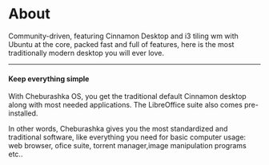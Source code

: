 <div class="container my-5">

# About

Community-driven, featuring Cinnamon Desktop and i3 tiling wm with Ubuntu at the core, packed fast and full of features, here is the most traditionally modern desktop you will ever love.

---

#### Keep everything simple
With Cheburashka OS, you get the traditional default Cinnamon desktop along with most needed applications. The LibreOffice suite also comes pre-installed.

In other words, Cheburashka gives you the most standardized and traditional software, like everything you need for basic computer usage: web browser, ofice suite, torrent manager,image manipulation programs etc..

</div>